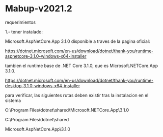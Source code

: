 # Mabup-v2021.2



requerimientos 



1.- tener instalado:



Microsoft.AspNetCore.App 3.1.0 disponible a traves de la pagina oficial: 



https://dotnet.microsoft.com/en-us/download/dotnet/thank-you/runtime-aspnetcore-3.1.0-windows-x64-installer



tambien el runtime base de .NET Core 3.1.0, que es Microsoft.NETCore.App 3.1.0.

https://dotnet.microsoft.com/en-us/download/dotnet/thank-you/runtime-desktop-3.1.0-windows-x64-installer



para verificar, las siguientes rutas deben existir tras la instalacion en el sistema



C:\\Program Files\\dotnet\\shared\\Microsoft.NETCore.App\\3.1.0



C:\\Program Files\\dotnet\\shared

Microsoft.AspNetCore.App\\3.1.0





